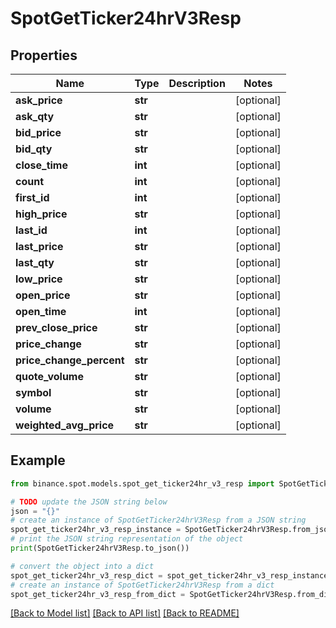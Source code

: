 # SpotGetTicker24hrV3Resp


## Properties

Name | Type | Description | Notes
------------ | ------------- | ------------- | -------------
**ask_price** | **str** |  | [optional] 
**ask_qty** | **str** |  | [optional] 
**bid_price** | **str** |  | [optional] 
**bid_qty** | **str** |  | [optional] 
**close_time** | **int** |  | [optional] 
**count** | **int** |  | [optional] 
**first_id** | **int** |  | [optional] 
**high_price** | **str** |  | [optional] 
**last_id** | **int** |  | [optional] 
**last_price** | **str** |  | [optional] 
**last_qty** | **str** |  | [optional] 
**low_price** | **str** |  | [optional] 
**open_price** | **str** |  | [optional] 
**open_time** | **int** |  | [optional] 
**prev_close_price** | **str** |  | [optional] 
**price_change** | **str** |  | [optional] 
**price_change_percent** | **str** |  | [optional] 
**quote_volume** | **str** |  | [optional] 
**symbol** | **str** |  | [optional] 
**volume** | **str** |  | [optional] 
**weighted_avg_price** | **str** |  | [optional] 

## Example

```python
from binance.spot.models.spot_get_ticker24hr_v3_resp import SpotGetTicker24hrV3Resp

# TODO update the JSON string below
json = "{}"
# create an instance of SpotGetTicker24hrV3Resp from a JSON string
spot_get_ticker24hr_v3_resp_instance = SpotGetTicker24hrV3Resp.from_json(json)
# print the JSON string representation of the object
print(SpotGetTicker24hrV3Resp.to_json())

# convert the object into a dict
spot_get_ticker24hr_v3_resp_dict = spot_get_ticker24hr_v3_resp_instance.to_dict()
# create an instance of SpotGetTicker24hrV3Resp from a dict
spot_get_ticker24hr_v3_resp_from_dict = SpotGetTicker24hrV3Resp.from_dict(spot_get_ticker24hr_v3_resp_dict)
```
[[Back to Model list]](../README.md#documentation-for-models) [[Back to API list]](../README.md#documentation-for-api-endpoints) [[Back to README]](../README.md)


